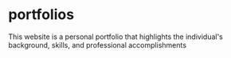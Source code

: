 # portfolios
This website is a personal portfolio that highlights the individual's background, skills, and professional accomplishments
